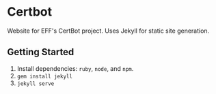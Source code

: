 # Certbot

Website for EFF's CertBot project. Uses Jekyll for static site generation.

## Getting Started

1. Install dependencies: `ruby`, `node`, and `npm`.
2. `gem install jekyll`
3. `jekyll serve`